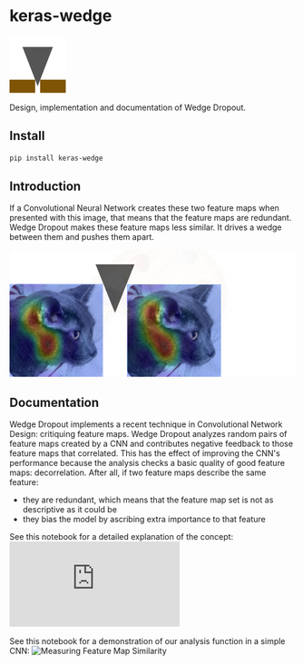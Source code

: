 # keras-wedge
![wedge image](pics/wedge_4_100.png)

Design, implementation and documentation of Wedge Dropout.

## Install

```bash
pip install keras-wedge
```

## Introduction
If a Convolutional Neural Network creates these two feature maps when presented with this image, that means that the feature maps are redundant. Wedge Dropout makes these feature maps less similar. It drives a wedge between them and pushes them apart.

![cat image](pics/cat_feature_map_horiz_wedge.jpg)

## Documentation

Wedge Dropout implements a recent technique in Convolutional Network Design: critiquing feature maps. Wedge Dropout analyzes random pairs of feature maps created by a CNN and contributes negative feedback to those feature maps that correlated. This has the effect of improving the CNN's performance because the analysis checks a basic quality of good feature maps: decorrelation. After all, if two feature maps describe the same feature:
* they are redundant, which means that the feature map set is not as descriptive as it could be 
* they bias the model by ascribing extra importance to that feature

See this notebook for a detailed explanation of the concept:
![Wedge Dropout Intro](https://github.com/LanceNorskog/keras-wedge/blob/main/notebooks/Wedge%20Dropout%20Introduction.ipynb%20-%20Colaboratory.pdf)

See this notebook for a demonstration of our analysis function in a simple CNN:
![Measuring Feature Map Similarity](https://github.com/LanceNorskog/keras-wedge/blob/main/notebooks/WedgeDropout_Similarity_mnist_convnet.ipynb)


